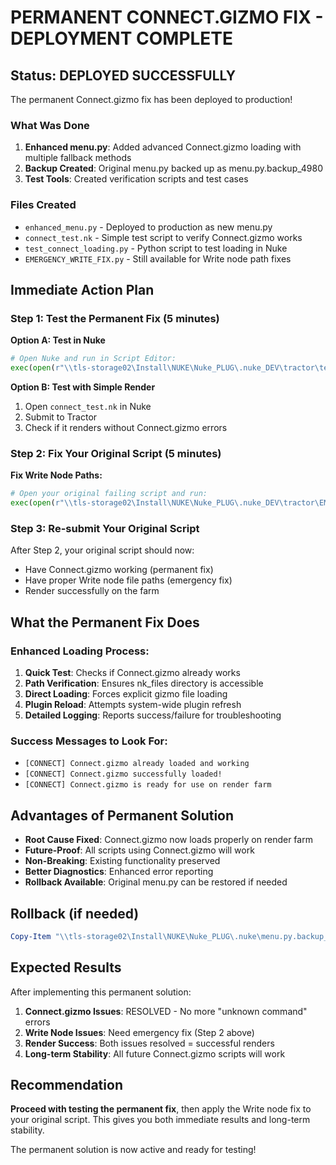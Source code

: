 # PERMANENT CONNECT.GIZMO FIX - DEPLOYMENT COMPLETE

## Status: DEPLOYED SUCCESSFULLY

The permanent Connect.gizmo fix has been deployed to production!

### What Was Done

1. **Enhanced menu.py**: Added advanced Connect.gizmo loading with multiple fallback methods
2. **Backup Created**: Original menu.py backed up as menu.py.backup_4980
3. **Test Tools**: Created verification scripts and test cases

### Files Created

- `enhanced_menu.py` - Deployed to production as new menu.py
- `connect_test.nk` - Simple test script to verify Connect.gizmo works
- `test_connect_loading.py` - Python script to test loading in Nuke
- `EMERGENCY_WRITE_FIX.py` - Still available for Write node path fixes

## Immediate Action Plan

### Step 1: Test the Permanent Fix (5 minutes)

**Option A: Test in Nuke**
```python
# Open Nuke and run in Script Editor:
exec(open(r"\\tls-storage02\Install\NUKE\Nuke_PLUG\.nuke_DEV\tractor\test_connect_loading.py").read())
```

**Option B: Test with Simple Render**
1. Open `connect_test.nk` in Nuke
2. Submit to Tractor
3. Check if it renders without Connect.gizmo errors

### Step 2: Fix Your Original Script (5 minutes)

**Fix Write Node Paths:**
```python
# Open your original failing script and run:
exec(open(r"\\tls-storage02\Install\NUKE\Nuke_PLUG\.nuke_DEV\tractor\EMERGENCY_WRITE_FIX.py").read())
```

### Step 3: Re-submit Your Original Script

After Step 2, your original script should now:
- Have Connect.gizmo working (permanent fix)
- Have proper Write node file paths (emergency fix)
- Render successfully on the farm

## What the Permanent Fix Does

### Enhanced Loading Process:
1. **Quick Test**: Checks if Connect.gizmo already works
2. **Path Verification**: Ensures nk_files directory is accessible  
3. **Direct Loading**: Forces explicit gizmo file loading
4. **Plugin Reload**: Attempts system-wide plugin refresh
5. **Detailed Logging**: Reports success/failure for troubleshooting

### Success Messages to Look For:
- `[CONNECT] Connect.gizmo already loaded and working`
- `[CONNECT] Connect.gizmo successfully loaded!`
- `[CONNECT] Connect.gizmo is ready for use on render farm`

## Advantages of Permanent Solution

- **Root Cause Fixed**: Connect.gizmo now loads properly on render farm
- **Future-Proof**: All scripts using Connect.gizmo will work
- **Non-Breaking**: Existing functionality preserved
- **Better Diagnostics**: Enhanced error reporting
- **Rollback Available**: Original menu.py can be restored if needed

## Rollback (if needed)

```powershell
Copy-Item "\\tls-storage02\Install\NUKE\Nuke_PLUG\.nuke\menu.py.backup_4980" "\\tls-storage02\Install\NUKE\Nuke_PLUG\.nuke\menu.py" -Force
```

## Expected Results

After implementing this permanent solution:

1. **Connect.gizmo Issues**: RESOLVED - No more "unknown command" errors
2. **Write Node Issues**: Need emergency fix (Step 2 above)
3. **Render Success**: Both issues resolved = successful renders
4. **Long-term Stability**: All future Connect.gizmo scripts will work

## Recommendation

**Proceed with testing the permanent fix**, then apply the Write node fix to your original script. This gives you both immediate results and long-term stability.

The permanent solution is now active and ready for testing!
